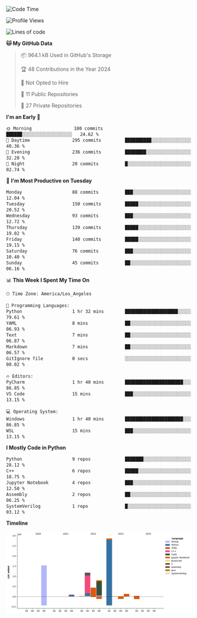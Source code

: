 <!--START_SECTION:waka-->
![Code Time](http://img.shields.io/badge/Code%20Time-4%20hrs-blue)

![Profile Views](http://img.shields.io/badge/Profile%20Views-40-blue)

![Lines of code](https://img.shields.io/badge/From%20Hello%20World%20I%27ve%20Written-7.1%20million%20lines%20of%20code-blue)

**🐱 My GitHub Data** 

> 📦 964.1 kB Used in GitHub's Storage 
 > 
> 🏆 48 Contributions in the Year 2024
 > 
> 🚫 Not Opted to Hire
 > 
> 📜 11 Public Repositories 
 > 
> 🔑 27 Private Repositories 
 > 
**I'm an Early 🐤** 

```text
🌞 Morning                180 commits         ██████░░░░░░░░░░░░░░░░░░░   24.62 % 
🌆 Daytime                295 commits         ██████████░░░░░░░░░░░░░░░   40.36 % 
🌃 Evening                236 commits         ████████░░░░░░░░░░░░░░░░░   32.28 % 
🌙 Night                  20 commits          █░░░░░░░░░░░░░░░░░░░░░░░░   02.74 % 
```
📅 **I'm Most Productive on Tuesday** 

```text
Monday                   88 commits          ███░░░░░░░░░░░░░░░░░░░░░░   12.04 % 
Tuesday                  150 commits         █████░░░░░░░░░░░░░░░░░░░░   20.52 % 
Wednesday                93 commits          ███░░░░░░░░░░░░░░░░░░░░░░   12.72 % 
Thursday                 139 commits         █████░░░░░░░░░░░░░░░░░░░░   19.02 % 
Friday                   140 commits         █████░░░░░░░░░░░░░░░░░░░░   19.15 % 
Saturday                 76 commits          ███░░░░░░░░░░░░░░░░░░░░░░   10.40 % 
Sunday                   45 commits          ██░░░░░░░░░░░░░░░░░░░░░░░   06.16 % 
```


📊 **This Week I Spent My Time On** 

```text
🕑︎ Time Zone: America/Los_Angeles

💬 Programming Languages: 
Python                   1 hr 32 mins        ████████████████████░░░░░   79.61 % 
YAML                     8 mins              ██░░░░░░░░░░░░░░░░░░░░░░░   06.93 % 
Text                     7 mins              ██░░░░░░░░░░░░░░░░░░░░░░░   06.87 % 
Markdown                 7 mins              ██░░░░░░░░░░░░░░░░░░░░░░░   06.57 % 
GitIgnore file           0 secs              ░░░░░░░░░░░░░░░░░░░░░░░░░   00.02 % 

🔥 Editors: 
PyCharm                  1 hr 40 mins        ██████████████████████░░░   86.85 % 
VS Code                  15 mins             ███░░░░░░░░░░░░░░░░░░░░░░   13.15 % 

💻 Operating System: 
Windows                  1 hr 40 mins        ██████████████████████░░░   86.85 % 
WSL                      15 mins             ███░░░░░░░░░░░░░░░░░░░░░░   13.15 % 
```

**I Mostly Code in Python** 

```text
Python                   9 repos             ███████░░░░░░░░░░░░░░░░░░   28.12 % 
C++                      6 repos             █████░░░░░░░░░░░░░░░░░░░░   18.75 % 
Jupyter Notebook         4 repos             ███░░░░░░░░░░░░░░░░░░░░░░   12.50 % 
Assembly                 2 repos             ██░░░░░░░░░░░░░░░░░░░░░░░   06.25 % 
SystemVerilog            1 repo              █░░░░░░░░░░░░░░░░░░░░░░░░   03.12 % 
```



**Timeline**

![Lines of Code chart](https://raw.githubusercontent.com/CanYing0913/CanYing0913/master/assets/bar_graph.png)


<!--END_SECTION:waka-->